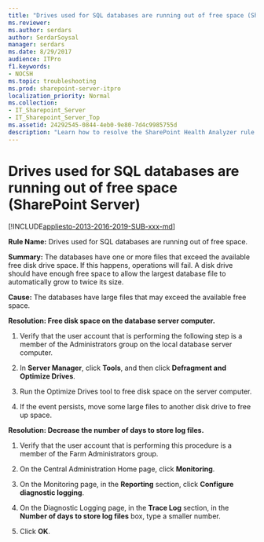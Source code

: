 ```yaml
---
title: "Drives used for SQL databases are running out of free space (SharePoint Server)"
ms.reviewer: 
ms.author: serdars
author: SerdarSoysal
manager: serdars
ms.date: 8/29/2017
audience: ITPro
f1.keywords:
- NOCSH
ms.topic: troubleshooting
ms.prod: sharepoint-server-itpro
localization_priority: Normal
ms.collection:
- IT_Sharepoint_Server
- IT_Sharepoint_Server_Top
ms.assetid: 24292545-0844-4eb0-9e80-7d4c9985755d
description: "Learn how to resolve the SharePoint Health Analyzer rule: Drives used for SQL databases are running out of free space, for SharePoint Server."
---
```


# Drives used for SQL databases are running out of free space (SharePoint Server)

[!INCLUDE[appliesto-2013-2016-2019-SUB-xxx-md](../includes/appliesto-2013-2016-2019-SUB-xxx-md.md)]
  
 **Rule Name:** Drives used for SQL databases are running out of free space. 
  
 **Summary:** The databases have one or more files that exceed the available free disk drive space. If this happens, operations will fail. A disk drive should have enough free space to allow the largest database file to automatically grow to twice its size. 
  
 **Cause:** The databases have large files that may exceed the available free space. 
  
 **Resolution: Free disk space on the database server computer.**
  
1. Verify that the user account that is performing the following step is a member of the Administrators group on the local database server computer.
    
2. In **Server Manager**, click **Tools**, and then click **Defragment and Optimize Drives**.
    
3. Run the Optimize Drives tool to free disk space on the server computer.
    
4. If the event persists, move some large files to another disk drive to free up space.
    
**Resolution: Decrease the number of days to store log files.**
  
1. Verify that the user account that is performing this procedure is a member of the Farm Administrators group. 
    
2. On the Central Administration Home page, click **Monitoring**.
    
3. On the Monitoring page, in the **Reporting** section, click **Configure diagnostic logging**.
    
4. On the Diagnostic Logging page, in the **Trace Log** section, in the **Number of days to store log files** box, type a smaller number. 
    
5. Click **OK**.
    

